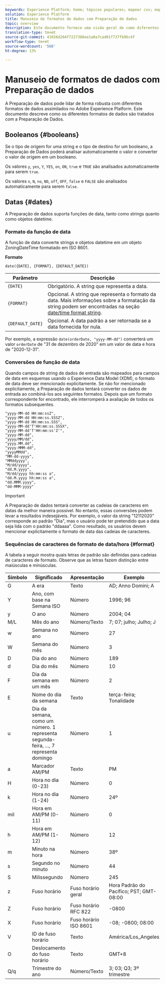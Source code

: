 ```yaml
---
keywords: Experience Platform; home; tópicos populares; mapear csv; mapear arquivo csv; mapear arquivo csv para xdm; mapear csv para xdm; guia da interface do usuário; mapeador; mapeamento; preparação de dados; preparação de dados;
solution: Experience Platform
title: Manuseio de formatos de dados com Preparação de dados
topic: overview
description: Este documento fornece uma visão geral de como diferentes tipos de dados são tratados na Preparação de dados.
translation-type: tm+mt
source-git-commit: 41656d204f7227388ee1a0a7cad01f737fb96c4f
workflow-type: tm+mt
source-wordcount: '568'
ht-degree: 13%

---
```



# Manuseio de formatos de dados com Preparação de dados

A Preparação de dados pode lidar de forma robusta com diferentes formatos de dados assimilados no Adobe Experience Platform. Este documento descreve como os diferentes formatos de dados são tratados com a Preparação de Dados.

## Booleanos {#booleans}

Se o tipo de origem for uma string e o tipo de destino for um booleano, a Preparação de Dados poderá analisar automaticamente o valor e converter o valor de origem em um booleano.

Os valores `y`, `yes`, `Y`, `YES`, `on`, `ON`, `true` e `TRUE` são analisados automaticamente para serem `true`.

Os valores `n`, `N`, `no`, `NO`, `off`, `OFF`, `false` e `FALSE` são analisados automaticamente para serem `false`.

## Datas {#dates}

A Preparação de dados suporta funções de data, tanto como strings quanto como objetos datetime.

### Formato da função de data

A função de data converte strings e objetos datetime em um objeto ZoningDateTime formatado em ISO 8601.

**Formato**

```http
date({DATE}, {FORMAT}, {DEFAULT_DATE})
```

| Parâmetro | Descrição |
| --------- | ----------- |
| `{DATE}` | Obrigatório. A string que representa a data. |
| `{FORMAT}` | Opcional. A string que representa o formato da data. Mais informações sobre a formatação da string podem ser encontradas na seção [date/time format string](#format). |
| `{DEFAULT_DATE}` | Opcional. A data padrão a ser retornada se a data fornecida for nula. |

Por exemplo, a expressão `date(orderDate, "yyyy-MM-dd")` converterá um valor `orderDate` de &quot;31 de dezembro de 2020&quot; em um valor de data e hora de &quot;2020-12-31&quot;.

### Conversões de função de data

Quando campos de string de dados de entrada são mapeados para campos de data em esquemas usando o Experience Data Model (XDM), o formato de data deve ser mencionado explicitamente. Se não for mencionado explicitamente, a Preparação de dados tentará converter os dados de entrada ao combiná-los aos seguintes formatos. Depois que um formato correspondente for encontrado, ele interromperá a avaliação de todos os formatos subsequentes.

```console
"yyyy-MM-dd HH:mm:ssZ",
"yyyy-MM-dd HH:mm:ss.SSSZ",
"yyyy-MM-dd HH:mm:ss.SSS",
"yyyy-MM-dd'T'HH:mm:ss.SSSX",
"yyyy-MM-dd'T'HH:mm:ss'Z'",
"yyyy-MM-dd",
"yyyy/MM/dd",
"yyyy.MM.dd",
"yyyy-MMM-dd",
"yyyyMMdd",
"MM-dd-yyyy",
"MMddyyyy",
"M/dd/yyyy",
"dd.M.yyyy",
"M/dd/yyyy hh:mm:ss a",
"dd.M.yyyy hh:mm:ss a",
"dd.MMM.yyyy",
"dd-MMM-yyyy"
```

>[!IMPORTANT]
>
> A Preparação de dados tentará converter as cadeias de caracteres em datas da melhor maneira possível. No entanto, essas conversões podem levar a resultados indesejáveis. Por exemplo, o valor da string &quot;12112020&quot; corresponde ao padrão &quot;Dia&quot;, mas o usuário pode ter pretendido que a data seja lida com o padrão &quot;ddaaaa&quot;. Como resultado, os usuários devem mencionar explicitamente o formato de data das cadeias de caracteres.

### Sequências de caracteres de formato de data/hora {#format}

A tabela a seguir mostra quais letras de padrão são definidas para cadeias de caracteres de formato. Observe que as letras fazem distinção entre maiúsculas e minúsculas.

| Símbolo | Significado | Apresentação | Exemplo |
| ------ | ------- | ------------ | ------- |
| G | A era | Texto | AD; Anno Domini; A |
| Y | Ano, com base na Semana ISO | Número | 1996; 96 |
| y | O ano | Número | 2004; 04 |
| M/L | Mês do ano | Número/Texto | 7; 07; julho; Julho; J |
| w | Semana no ano | Número | 27 |
| W | Semana do mês | Número | 3 |
| D | Dia do ano | Número | 189 |
| d | Dia do mês | Número | 10 |
| F | Dia da semana em um mês | Número | 2 |
| E | Nome do dia da semana | Texto | terça-feira; Tonalidade |
| u | Dia da semana, como um número. 1 representa segunda-feira, ..., 7 representa domingo | Número | 1 |
| a | Marcador AM/PM | Texto | PM |
| H | Hora no dia (0-23) | Número | 0 |
| k | Hora no dia (1-24) | Número | 24º |
|  mil | Hora em AM/PM (0-11) | Número | 0 |
| h | Hora em AM/PM (1-12) | Número | 12 |
| m | Minuto na hora | Número | 38º |
| s | Segundo no minuto | Número | 44 |
| S | Milissegundo | Número | 245 |
| z | Fuso horário | Fuso horário geral | Hora Padrão do Pacífico; PST; GMT-08:00 |
| Z | Fuso horário | Fuso horário RFC 822 | -0800 |
| X | Fuso horário | Fuso horário ISO 8601 | -08; -0800; 08:00 |
| V | ID de fuso horário | Texto | América/Los_Angeles |
| O | Deslocamento do fuso horário | Texto | GMT+8 |
| Q/q | Trimestre do ano | Número/Texto | 3; 03; Q3; 3º trimestre |
